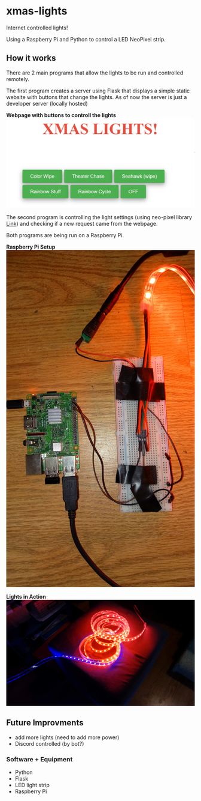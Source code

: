 # xmas-lights

Internet controlled lights! 

Using a Raspberry Pi and Python to control a LED NeoPixel strip.  

## How it works

There are 2 main programs that allow the lights to be run and controlled remotely.

The first program creates a server using Flask that displays a simple static website with buttons that change the lights. As of now the server is just a developer server (locally hosted) 

**Webpage with buttons to controll the lights**
![Alt Text](https://github.com/crhaugen/xmas-lights/blob/Pictures/xmaslights.JPG)

The second program is controlling the light settings (using neo-pixel library [Link](https://github.com/adafruit/Adafruit_NeoPixel)) and checking if a new request came from the webpage.

Both programs are being run on a Raspberry Pi.


**Raspberry Pi Setup**
![Alt Text](https://github.com/crhaugen/xmas-lights/blob/Pictures/0714201128.jpg)


**Lights in Action**
![Alt Text](https://github.com/crhaugen/xmas-lights/blob/Pictures/0714201125a.jpg)



## Future Improvments
* add more lights (need to add more power)
* Discord controlled (by bot?) 



### Software + Equipment
* Python
* Flask
* LED light strip
* Raspberry Pi
